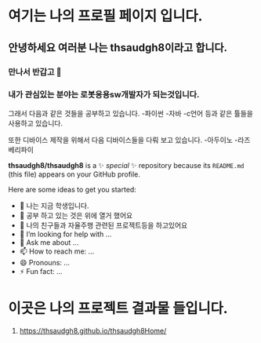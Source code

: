 # 여기는 나의 프로필 페이지 입니다.
## 안녕하세요 여러분 나는 thsaudgh8이라고 합니다.
### 만나서 반갑고 👋

### 내가 관심있는 분야는 로봇응용sw개발자가 되는것입니다.

그래서 다음과 같은 것들을 공부하고 있습니다.
-파이썬
-자바
-c언어 등과 같은 튤들을 사용하고 있습니다.

또한 디바이스 제작을 위해서 다음 디바이스들을 다뤄 보고 있습니다.
-아두이노
-라즈베리파이


**thsaudgh8/thsaudgh8** is a ✨ _special_ ✨ repository because its `README.md` (this file) appears on your GitHub profile.

Here are some ideas to get you started:

- 🔭 나는 지금 학생입니다.
- 🌱 공부 하고 있는 것은 위에 열거 했어요
- 👯 나의 친구들과 자율주행 관련된 프로젝트등을 하고있어요
- 🤔 I’m looking for help with ...
- 💬 Ask me about ...
- 📫 How to reach me: ...
- 😄 Pronouns: ...
- ⚡ Fun fact: ...

# 이곳은 나의 프로젝트 결과물 들입니다.

1. https://thsaudgh8.github.io/thsaudgh8Home/
